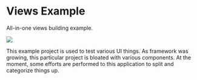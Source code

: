 # Views Example

<!-- aui:example ui -->
All-in-one views building example.

![](imgs/docs/imgs/Screenshot_20250412_083751.png)

This example project is used to test various UI things. As framework was growing, this particular project is bloated
with various components. At the moment, some efforts are performed to this application to split and categorize things up.
